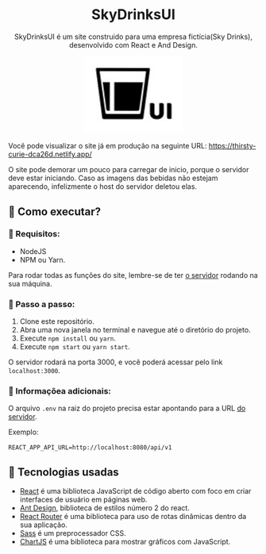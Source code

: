 <h1 align="center">SkyDrinksUI</h1>

<p align="center">
    SkyDrinksUI é um site construido para uma empresa fictícia(Sky Drinks), desenvolvido com React e And Design.   
</p>

<p align="center">
    <img width="200" src="./SkyDrinksUI.png" />
</p>

Você pode visualizar o site já em produção na seguinte URL: https://thirsty-curie-dca26d.netlify.app/

O site pode demorar um pouco para carregar de inicio, porque o servidor deve estar iniciando. Caso as imagens das bebidas não estejam aparecendo, infelizmente o host do servidor deletou elas.

## :wrench: Como executar?

### :mag_right: Requisitos:

* NodeJS
* NPM ou Yarn.

Para rodar todas as funções do site, lembre-se de ter [o servidor](https://github.com/SkyG0D/sky-drinks-api) rodando na sua máquina.

### :athletic_shoe: Passo a passo:

1. Clone este repositório.
2. Abra uma nova janela no terminal e navegue até o diretório do projeto.
3. Execute `npm install` ou `yarn`.
4. Execute `npm start` ou `yarn start`.

O servidor rodará na porta 3000, e você poderá acessar pelo link `localhost:3000`.

### :paperclip: Informaçõea adicionais:

O arquivo `.env` na raiz do projeto precisa estar apontando para a URL [do servidor](https://github.com/SkyG0D/sky-drinks-api).

Exemplo:
```
REACT_APP_API_URL=http://localhost:8080/api/v1
```

## :rocket: Tecnologias usadas

- [React](https://pt-br.reactjs.org/) é uma biblioteca JavaScript de código aberto com foco em criar interfaces de usuário em páginas web.
- [Ant Design](https://ant.design/), biblioteca de estilos número 2 do react.
- [React Router](https://reactrouter.com/) é uma biblioteca para uso de rotas dinâmicas dentro da sua aplicação.
- [Sass](https://sass-lang.com/) é um preprocessador CSS.
- [ChartJS](https://www.chartjs.org/) 
é uma biblioteca para mostrar gráficos com JavaScript.
